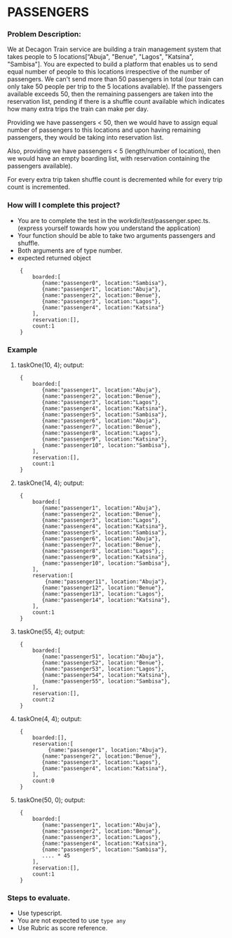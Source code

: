 # PASSENGERS 

### Problem Description:

We at Decagon Train service are building a train management system that takes people to 5 locations[“Abuja", "Benue", "Lagos", "Katsina", "Sambisa"].
You are expected to build a platform that enables us to send equal number of people to this locations irrespective of the number of passengers. We can't send more than 50 passengers in total (our train can only take 50 people per trip to the 5 locations available). If the passengers available exceeds 50, then the remaining passengers are taken into the reservation list, pending if there is a shuffle count available which indicates how many extra trips the train can make per day.

Providing we have passengers < 50, then we would have to assign equal number of passengers to this locations and upon having remaining passengers, they would be taking into reservation list.

Also, providing we have passengers < 5 (length/number of location), then we would have an empty boarding list, with reservation containing the passengers available).

For every extra trip taken shuffle count is decremented while for every trip count is incremented.

### How will I complete this project?

- You are to complete the test in the workdir/_test_/passenger.spec.ts. (express yourself towards how you understand the application)
- Your function should be able to take two arguments passengers and shuffle.
- Both arguments are of type number.
- expected returned object

```
    {
        boarded:[
           {name:"passenger0", location:"Sambisa"},
           {name:"passenger1", location:"Abuja"},
           {name:"passenger2", location:"Benue"},
           {name:"passenger3", location:"Lagos"},
           {name:"passenger4", location:"Katsina"}
        ],
        reservation:[],
        count:1
    }
```

### Example

1. taskOne(10, 4);
   output:

```
    {
        boarded:[
           {name:"passenger1", location:"Abuja"},
           {name:"passenger2", location:"Benue"},
           {name:"passenger3", location:"Lagos"},
           {name:"passenger4", location:"Katsina"},
           {name:"passenger5", location:"Sambisa"},
           {name:"passenger6", location:"Abuja"},
           {name:"passenger7", location:"Benue"},
           {name:"passenger8", location:"Lagos"},
           {name:"passenger9", location:"Katsina"},
           {name:"passenger10", location:"Sambisa"},
        ],
        reservation:[],
        count:1
    }
```

2. taskOne(14, 4);
   output:

```
    {
        boarded:[
           {name:"passenger1", location:"Abuja"},
           {name:"passenger2", location:"Benue"},
           {name:"passenger3", location:"Lagos"},
           {name:"passenger4", location:"Katsina"},
           {name:"passenger5", location:"Sambisa"},
           {name:"passenger6", location:"Abuja"},
           {name:"passenger7", location:"Benue"},
           {name:"passenger8", location:"Lagos"},;
           {name:"passenger9", location:"Katsina"},
           {name:"passenger10", location:"Sambisa"},
        ],
        reservation:[
            {name:"passenger11", location:"Abuja"},
           {name:"passenger12", location:"Benue"},
           {name:"passenger13", location:"Lagos"},
           {name:"passenger14", location:"Katsina"},
        ],
        count:1
    }
```

3. taskOne(55, 4);
   output:

```
    {
        boarded:[
           {name:"passenger51", location:"Abuja"},
           {name:"passenger52", location:"Benue"},
           {name:"passenger53", location:"Lagos"},
           {name:"passenger54", location:"Katsina"},
           {name:"passenger55", location:"Sambisa"},
        ],
        reservation:[],
        count:2
    }
```

4. taskOne(4, 4);
   output:

```
    {
        boarded:[],
        reservation:[
             {name:"passenger1", location:"Abuja"},
           {name:"passenger2", location:"Benue"},
           {name:"passenger3", location:"Lagos"},
           {name:"passenger4", location:"Katsina"},
        ],
        count:0
    }
```

5. taskOne(50, 0);
   output:

```
    {
        boarded:[
           {name:"passenger1", location:"Abuja"},
           {name:"passenger2", location:"Benue"},
           {name:"passenger3", location:"Lagos"},
           {name:"passenger4", location:"Katsina"},
           {name:"passenger5", location:"Sambisa"},
           .... * 45
        ],
        reservation:[],
        count:1
    }
```

### Steps to evaluate.

- Use typescript.
- You are not expected to use `type any`
- Use Rubric as score reference.
